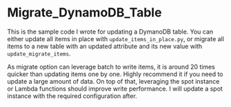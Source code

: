 # Migrate_DynamoDB_Table

This is the sample code I wrote for updating a DymanoDB table. You can either update all items in place with ```update_items_in_place.py```, or migrate all items to a new table with an updated attribute and its new value with ```update_migrate_items```.

As migrate option can leverage batch to write items, it is around 20 times quicker than updating items one by one. Highly recommend it if you need to update a large amount of data. On top of that, leveraging the spot instance or Lambda functions should improve write performance. I will update a spot instance with the required configuration after.
